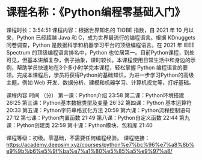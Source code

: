 # 课程名称：《Python编程零基础入门》
课程时长：3:54:51
课程内容：根据世界知名的 TIOBE 指数，自 2021 年 10 月以来，Python 已经超越 Java 和 C，成为世界最流行的编程语言。根据 KDnuggets 问卷调查，Python 是数据科学和机器学习平台的顶级编程语言。在 2021 年 IEEE Spectrum 的顶级编程语言排名中，Python 也位居第一。目前Python课程，到处可见，但基本讲解复杂，例子抽象，课时较长。本课程使用日常生活中和身边的示例，帮助学员快速地在3个多小时学完本课程，轻松掌握 Python 编程语言的要领。完成本课程后，学员将获得Python的基础知识，为进一步学习Python的高级 主题，例如 Web 开发、数据分析、建模和机器学习、计算机视觉等，打好基础。
 
课程内容	时间 （分）
第一课：Python介绍	23:58
第二课：Python环境搭建	26:25
第三课：Python基本数据类型及变量	26:32
第四课：Python 基本运算符	20:33
第五课：Python字符串格式化方法	20:59
第六课：Python流程控制语句	27:12
第七课：Python内置函数	21:49
第八课：Python自定义函数	22:44
第九课：Python创建类	22:59
第十课：Python模块、包和库	21:40
 
课程等级：初级。零基础，不需要任何编程经验。
课程链接： https://academy.deepsim.xyz/courses/python%e7%bc%96%e7%a8%8b%e9%9b%b6%e5%9f%ba%e7%a1%80%e5%85%a5%e9%97%a8/
